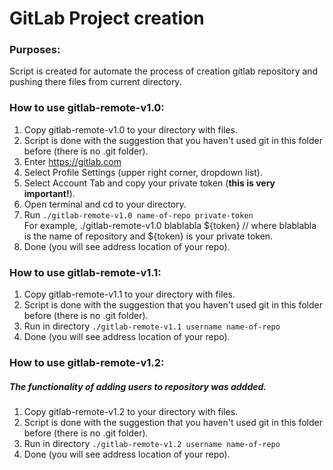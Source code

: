 # GitLab Project creation

### Purposes:
Script is created for automate the process of creation gitlab repository and pushing there files from current directory.

### How to use gitlab-remote-v1.0:
1. Copy gitlab-remote-v1.0 to your directory with files.
2. Script is done with the suggestion that you haven't used git in this folder before (there is no .git folder).
3. Enter https://gitlab.com
4. Select Profile Settings (upper right corner, dropdown list).
5. Select Account Tab and copy your private token (**this is very important!**).
6. Open terminal and cd to your directory.
7. Run ```./gitlab-remote-v1.0 name-of-repo private-token```    
For example, ./gitlab-remote-v1.0 blablabla ${token} // where blablabla is the name of repository and ${token} is your private token.
8. Done (you will see address location of your repo).

### How to use gitlab-remote-v1.1:
1. Copy gitlab-remote-v1.1 to your directory with files.
2. Script is done with the suggestion that you haven't used git in this folder before (there is no .git folder).
3. Run in directory ```./gitlab-remote-v1.1 username name-of-repo```
4. Done (you will see address location of your repo).

### How to use gitlab-remote-v1.2:
##### The functionality of adding users to repository was addded.
1. Copy gitlab-remote-v1.2 to your directory with files.
2. Script is done with the suggestion that you haven't used git in this folder before (there is no .git folder).
3. Run in directory ```./gitlab-remote-v1.2 username name-of-repo```
4. Done (you will see address location of your repo).
